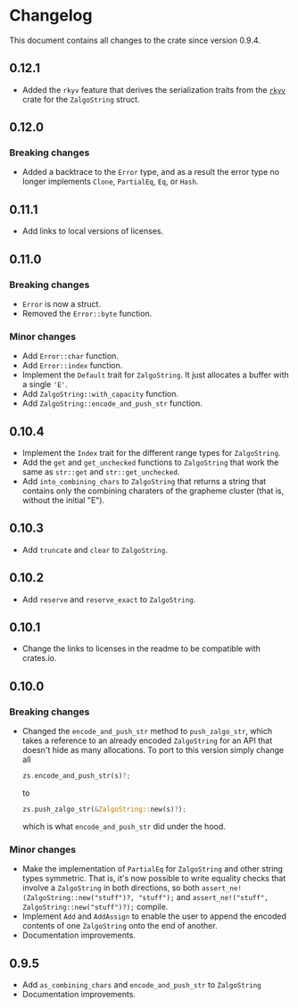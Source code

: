 # Changelog

This document contains all changes to the crate since version 0.9.4.

## 0.12.1

- Added the `rkyv` feature that derives the serialization traits from the
 [`rkyv`](https://crates.io/crates/rkyv) crate for the `ZalgoString` struct.

## 0.12.0

### Breaking changes

- Added a backtrace to the `Error` type, and as a result the error type no longer
 implements `Clone`, `PartialEq`, `Eq`, or `Hash`.

## 0.11.1

- Add links to local versions of licenses.

## 0.11.0

### Breaking changes

- `Error` is now a struct.
- Removed the `Error::byte` function.

### Minor changes

- Add `Error::char` function.
- Add `Error::index` function.
- Implement the `Default` trait for `ZalgoString`. It just allocates a buffer
 with a single `'E'`.
- Add `ZalgoString::with_capacity` function.
- Add `ZalgoString::encode_and_push_str` function.

## 0.10.4

- Implement the `Index` trait for the different range types for `ZalgoString`.
- Add the `get` and `get_unchecked` functions to `ZalgoString` that work the same
 as `str::get` and `str::get_unchecked`.
- Add `into_combining_chars` to `ZalgoString` that returns a string that contains
 only the combining charaters of the grapheme cluster
 (that is, without the initial "E").

## 0.10.3

- Add `truncate` and `clear` to `ZalgoString`.

## 0.10.2

- Add `reserve` and `reserve_exact` to `ZalgoString`.

## 0.10.1

- Change the links to licenses in the readme to be compatible with crates.io.

## 0.10.0

### Breaking changes

- Changed the `encode_and_push_str` method to `push_zalgo_str`, which takes a
 reference to an already encoded `ZalgoString` for an API that doesn't hide as
 many allocations. To port to this version simply change all

  ```rust
  zs.encode_and_push_str(s)?;
  ```

  to
  
  ```rust
  zs.push_zalgo_str(&ZalgoString::new(s)?); 
  ```

  which is what `encode_and_push_str` did under the hood.

### Minor changes

- Make the implementation of `PartialEq` for `ZalgoString` and other string types
 symmetric.
 That is, it's now possible to write equality checks that involve a `ZalgoString`
 in both directions,
 so both `assert_ne!(ZalgoString::new("stuff")?, "stuff");` and
 `assert_ne!("stuff", ZalgoString::new("stuff")?);` compile.
- Implement `Add` and `AddAssign` to enable the user to append the encoded
 contents of one `ZalgoString` onto the end of another.
- Documentation improvements.

## 0.9.5

- Add `as_combining_chars` and `encode_and_push_str` to `ZalgoString`
- Documentation improvements.

